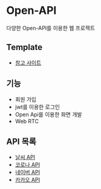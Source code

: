 # Open-API
다양한 Open-API를 이용한 웹 프로젝트

## Template
* [참고 사이트](https://coreui.io/vue/docs/getting-started/introduction.html)


## 기능
* 회원 가입
* jwt를 이용한 로그인
* Open Api를 이용한 화면 개발
* Web RTC

## API 목록 
* [날씨 API](https://www.data.go.kr/index.do)
* [코로나 API](https://github.com/dhlife09/Corona-19-API)
* [네이버 API](https://developers.naver.com/docs/serviceapi/search/movie/movie.md)
* [카카오 API](https://developers.kakao.com/docs/latest/ko/kakaologin/rest-api)

